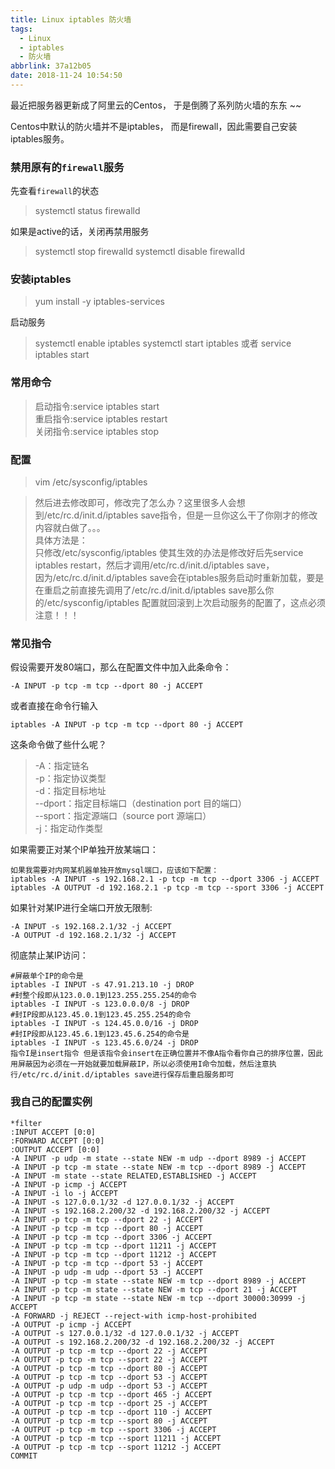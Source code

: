 ```yaml
---
title: Linux iptables 防火墙
tags:
  - Linux
  - iptables
  - 防火墙
abbrlink: 37a12b05
date: 2018-11-24 10:54:50
---
```


最近把服务器更新成了阿里云的Centos， 于是倒腾了系列防火墙的东东 ~~

Centos中默认的防火墙并不是iptables， 而是firewall，因此需要自己安装iptables服务。
<!-- more  -->
### 禁用原有的`firewall`服务

先查看`firewall`的状态

> systemctl status firewalld


如果是active的话，关闭再禁用服务

> systemctl stop firewalld
systemctl disable firewalld 

### 安装iptables

> yum install -y iptables-services

启动服务
> systemctl enable iptables
systemctl start iptables 
或者 
service iptables start

### 常用命令 

>启动指令:service iptables start  
重启指令:service iptables restart  
关闭指令:service iptables stop  
  
### 配置

>vim /etc/sysconfig/iptables  

>然后进去修改即可，修改完了怎么办？这里很多人会想到/etc/rc.d/init.d/iptables save指令，但是一旦你这么干了你刚才的修改内容就白做了。。。  
具体方法是：  
只修改/etc/sysconfig/iptables 使其生效的办法是修改好后先service iptables restart，然后才调用/etc/rc.d/init.d/iptables save，  
因为/etc/rc.d/init.d/iptables save会在iptables服务启动时重新加载，要是在重启之前直接先调用了/etc/rc.d/init.d/iptables save那么你  
的/etc/sysconfig/iptables 配置就回滚到上次启动服务的配置了，这点必须注意！！！ 

### 常见指令

假设需要开发80端口，那么在配置文件中加入此条命令：

```
-A INPUT -p tcp -m tcp --dport 80 -j ACCEPT
```

或者直接在命令行输入 

```
iptables -A INPUT -p tcp -m tcp --dport 80 -j ACCEPT
```

这条命令做了些什么呢？ 
> -A：指定链名  
-p：指定协议类型  
-d：指定目标地址  
--dport：指定目标端口（destination port 目的端口）  
--sport：指定源端口（source port 源端口）  
-j：指定动作类型  

如果需要正对某个IP单独开放某端口：

```
如果我需要对内网某机器单独开放mysql端口，应该如下配置：  
iptables -A INPUT -s 192.168.2.1 -p tcp -m tcp --dport 3306 -j ACCEPT  
iptables -A OUTPUT -d 192.168.2.1 -p tcp -m tcp --sport 3306 -j ACCEPT
```

如果针对某IP进行全端口开放无限制:
```
-A INPUT -s 192.168.2.1/32 -j ACCEPT  
-A OUTPUT -d 192.168.2.1/32 -j ACCEPT 
```

彻底禁止某IP访问： 
```
#屏蔽单个IP的命令是  
iptables -I INPUT -s 47.91.213.10 -j DROP  
#封整个段即从123.0.0.1到123.255.255.254的命令  
iptables -I INPUT -s 123.0.0.0/8 -j DROP  
#封IP段即从123.45.0.1到123.45.255.254的命令  
iptables -I INPUT -s 124.45.0.0/16 -j DROP  
#封IP段即从123.45.6.1到123.45.6.254的命令是  
iptables -I INPUT -s 123.45.6.0/24 -j DROP  
指令I是insert指令 但是该指令会insert在正确位置并不像A指令看你自己的排序位置，因此用屏蔽因为必须在一开始就要加载屏蔽IP，所以必须使用I命令加载，然后注意执行/etc/rc.d/init.d/iptables save进行保存后重启服务即可
```

### 我自己的配置实例

```
*filter
:INPUT ACCEPT [0:0]
:FORWARD ACCEPT [0:0]
:OUTPUT ACCEPT [0:0]
-A INPUT -p udp -m state --state NEW -m udp --dport 8989 -j ACCEPT
-A INPUT -p tcp -m state --state NEW -m tcp --dport 8989 -j ACCEPT
-A INPUT -m state --state RELATED,ESTABLISHED -j ACCEPT
-A INPUT -p icmp -j ACCEPT
-A INPUT -i lo -j ACCEPT
-A INPUT -s 127.0.0.1/32 -d 127.0.0.1/32 -j ACCEPT
-A INPUT -s 192.168.2.200/32 -d 192.168.2.200/32 -j ACCEPT
-A INPUT -p tcp -m tcp --dport 22 -j ACCEPT
-A INPUT -p tcp -m tcp --dport 80 -j ACCEPT
-A INPUT -p tcp -m tcp --dport 3306 -j ACCEPT
-A INPUT -p tcp -m tcp --dport 11211 -j ACCEPT
-A INPUT -p tcp -m tcp --dport 11212 -j ACCEPT
-A INPUT -p tcp -m tcp --dport 53 -j ACCEPT
-A INPUT -p udp -m udp --dport 53 -j ACCEPT
-A INPUT -p tcp -m state --state NEW -m tcp --dport 8989 -j ACCEPT
-A INPUT -p tcp -m state --state NEW -m tcp --dport 21 -j ACCEPT
-A INPUT -p tcp -m state --state NEW -m tcp --dport 30000:30999 -j ACCEPT
-A FORWARD -j REJECT --reject-with icmp-host-prohibited
-A OUTPUT -p icmp -j ACCEPT
-A OUTPUT -s 127.0.0.1/32 -d 127.0.0.1/32 -j ACCEPT
-A OUTPUT -s 192.168.2.200/32 -d 192.168.2.200/32 -j ACCEPT
-A OUTPUT -p tcp -m tcp --dport 22 -j ACCEPT
-A OUTPUT -p tcp -m tcp --sport 22 -j ACCEPT
-A OUTPUT -p tcp -m tcp --dport 80 -j ACCEPT
-A OUTPUT -p tcp -m tcp --dport 53 -j ACCEPT
-A OUTPUT -p udp -m udp --dport 53 -j ACCEPT
-A OUTPUT -p tcp -m tcp --dport 465 -j ACCEPT
-A OUTPUT -p tcp -m tcp --dport 25 -j ACCEPT
-A OUTPUT -p tcp -m tcp --dport 110 -j ACCEPT
-A OUTPUT -p tcp -m tcp --sport 80 -j ACCEPT
-A OUTPUT -p tcp -m tcp --sport 3306 -j ACCEPT
-A OUTPUT -p tcp -m tcp --sport 11211 -j ACCEPT
-A OUTPUT -p tcp -m tcp --sport 11212 -j ACCEPT
COMMIT
```
